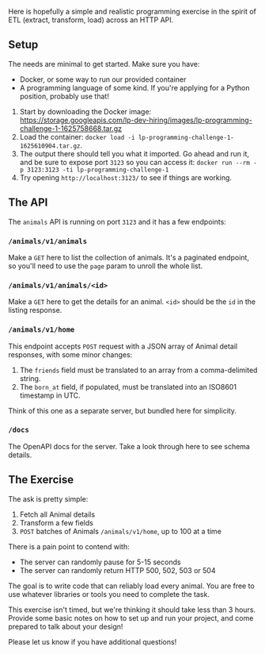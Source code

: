 Here is hopefully a simple and realistic programming exercise in the spirit of ETL (extract, transform, load) across an HTTP API.

## Setup

The needs are minimal to get started. Make sure you have:
* Docker, or some way to run our provided container
* A programming language of some kind. If you're applying for a Python position, probably use that!


1. Start by downloading the Docker image:
   https://storage.googleapis.com/lp-dev-hiring/images/lp-programming-challenge-1-1625758668.tar.gz
1. Load the container: `docker load -i lp-programming-challenge-1-1625610904.tar.gz`.
1. The output there should tell you what it imported. Go ahead and run it, and be sure to expose port `3123`
   so you can access it: `docker run --rm -p 3123:3123 -ti lp-programming-challenge-1`
1. Try opening  `http://localhost:3123/` to see if things are working.


## The API

The `animals` API is running on port `3123` and it has a few endpoints:

### `/animals/v1/animals`
Make a `GET` here to list the collection of animals. It's a paginated endpoint, so you'll need to
use the `page` param to unroll the whole list.

### `/animals/v1/animals/<id>`
Make a `GET` here to get the details for an animal.
`<id>` should be the `id` in the listing response.

### `/animals/v1/home`
This endpoint accepts `POST` request with a JSON array of Animal detail responses, with some minor changes:
1. The `friends` field must be translated to an array from a comma-delimited string.
1. The `born_at` field, if populated, must be translated into an ISO8601 timestamp in UTC.

Think of this one as a separate server, but bundled here for simplicity.

### `/docs`
The OpenAPI docs for the server. Take a look through here to see schema details.


## The Exercise

The ask is pretty simple:
1. Fetch all Animal details
1. Transform a few fields
1. `POST` batches of Animals `/animals/v1/home`, up to 100 at a time

There is a pain point to contend with:
* The server can randomly pause for 5-15 seconds
* The server can randomly return HTTP 500, 502, 503 or 504

The goal is to write code that can reliably load every animal.
You are free to use whatever libraries or tools you need to complete the task.

This exercise isn't timed, but we're thinking it should take less than 3 hours.
Provide some basic notes on how to set up and run your project, and come
prepared to talk about your design!

Please let us know if you have additional questions!
